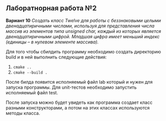 ## Лаборатнорная работа №2

**Вариант 10**
*Создать класс Twelve для работы с беззнаковыми целыми двенадцатиричными числами, используя для представления числа массив из элементов типа unsigned char, каждый из которых является двенадцатиричными
цифрой. Младшая цифра имеет меньший индекс (единицы – в нулевом элементе массива).*

Для того чтобы сбилдить программу необходимо создать директорию build и в ней выполнить следующие действия:
1. ```cmake ..```
2. ```cmake --build .```

После билда появится исполняемый файл lab который и нужен для запуска программы. Для unit-тестов необходимо запустить исполняемый файл test.


После запуска можно будет увидеть как программа создает класс разными конструкторами, а потом на этих классах используются методы класса.